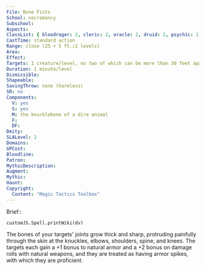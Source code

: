 ```yaml
---
File: Bone Fists
School: necromancy
Subschool: 
Aspects: 
ClassList: { bloodrager: 2, cleric: 2, oracle: 2, druid: 2, psychic: 2, shaman: 2, sorcerer: 2, wizard: 2, witch: 2 }
CastTime: standard action
Range: close (25 + 5 ft./2 levels)
Area: 
Effect: 
Targets: 1 creature/level, no two of which can be more than 30 feet apart
Duration: 1 minute/level
Dismissible: 
Shapeable: 
SavingThrow: none (harmless)
SR: no
Components:
  V: yes
  S: yes
  M: the knucklebone of a dire animal
  F: 
  DF: 
Deity: 
SLALevel: 2
Domains: 
GPCost: 
Bloodline: 
Patron: 
MythicDescription: 
Augment: 
Mythic: 
Haunt: 
Copyright:
  Content: "Magic Tactics Toolbox"
---
```

Brief:: 

```dataviewjs
customJS.Spell.printWiki(dv)
```

The bones of your targets' joints grow thick and sharp, protruding painfully through the skin at the knuckles, elbows, shoulders, spine, and knees. The targets each gain a +1 bonus to natural armor and a +2 bonus on damage rolls with natural weapons, and they are treated as having armor spikes, with which they are proficient.
